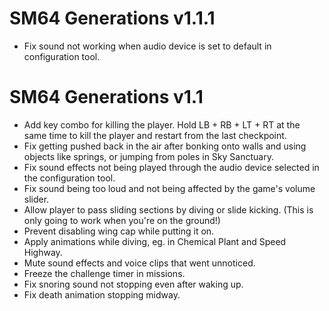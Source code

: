 # SM64 Generations v1.1.1
* Fix sound not working when audio device is set to default in configuration tool.

# SM64 Generations v1.1
* Add key combo for killing the player. Hold LB + RB + LT + RT at the same time to kill the player and restart from the last checkpoint.
* Fix getting pushed back in the air after bonking onto walls and using objects like springs, or jumping from poles in Sky Sanctuary.
* Fix sound effects not being played through the audio device selected in the configuration tool.
* Fix sound being too loud and not being affected by the game's volume slider.
* Allow player to pass sliding sections by diving or slide kicking. (This is only going to work when you're on the ground!)
* Prevent disabling wing cap while putting it on.
* Apply animations while diving, eg. in Chemical Plant and Speed Highway.
* Mute sound effects and voice clips that went unnoticed.
* Freeze the challenge timer in missions.
* Fix snoring sound not stopping even after waking up.
* Fix death animation stopping midway.
